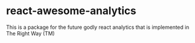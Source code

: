 # react-awesome-analytics
This is a package for the future godly react analytics that is implemented in The Right Way (TM)
